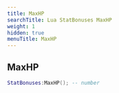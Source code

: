 ```yaml
---
title: MaxHP
searchTitle: Lua StatBonuses MaxHP
weight: 1
hidden: true
menuTitle: MaxHP
---
```

## MaxHP
```lua
StatBonuses:MaxHP(); -- number
```